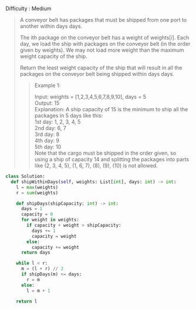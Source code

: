 Difficulty : Medium 

>A conveyor belt has packages that must be shipped from one port to another within days days.
>
>The ith package on the conveyor belt has a weight of weights[i]. Each day, we load the ship with packages on the conveyor belt (in the order given by weights). We may not load more weight than the maximum weight capacity of the ship.
>
>Return the least weight capacity of the ship that will result in all the packages on the conveyor belt being shipped within days days.
>
>>Example 1:  
>>
>>Input: weights = [1,2,3,4,5,6,7,8,9,10], days = 5  
>>Output: 15  
>>Explanation: A ship capacity of 15 is the minimum to ship all the packages in 5 days like this:  
>>1st day: 1, 2, 3, 4, 5  
>>2nd day: 6, 7  
>>3rd day: 8  
>>4th day: 9  
>>5th day: 10  
>>Note that the cargo must be shipped in the order given, so using a ship of capacity 14 and splitting the packages into parts like (2, 3, 4, 5), (1, 6, 7), (8), (9), (10) is not allowed.

```python
class Solution:
  def shipWithinDays(self, weights: List[int], days: int) -> int:
    l = max(weights)
    r = sum(weights)

    def shipDays(shipCapacity: int) -> int:
      days = 1
      capacity = 0
      for weight in weights:
        if capacity + weight > shipCapacity:
          days += 1
          capacity = weight
        else:
          capacity += weight
      return days

    while l < r:
      m = (l + r) // 2
      if shipDays(m) <= days:
        r = m
      else:
        l = m + 1

    return l
```    
